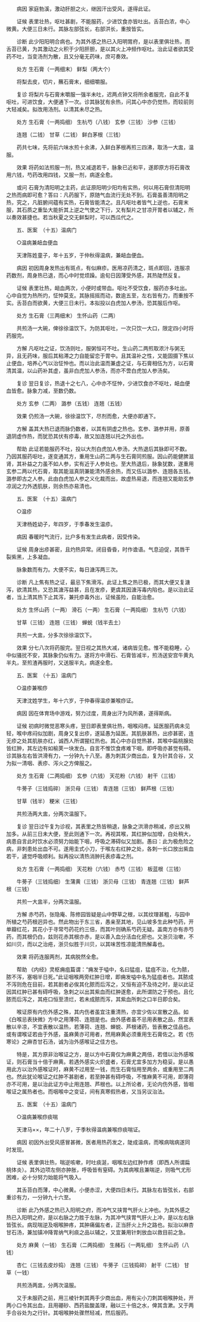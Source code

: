 <!-- { "loadSidebar": true } -->
　　病因 家庭勃溪，激动肝胆之火，继因汗出受风，遂得此证。

　　证候 表里壮热，呕吐甚剧，不能服药，少进饮食亦皆吐出。舌苔白浓，中心微黄。大便三日未行。其脉左部弦长，右部洪长，重按皆实。

　　诊断 此少阳阳明合病也。为其外感之热已入阳明胃府，是以表里俱壮热，而舌苔已黄，为其激动之火积于少阳肝胆，是以其火上冲频作呕吐。治此证者欲其受药不吐，当变汤剂为散，且又分毫无药味，庶可奏效。

　　处方 生石膏（一两细末） 鲜梨（两大个）

　　将梨去皮，切片，蘸石膏末，细细嚼服。

　　复诊 将梨片与石膏末嚼服一强半未吐，迟两点钟又将所余者服完，自此不复呕吐，可进饮食，大便通下一次。诊其脉犹有余热，问其心中亦仍觉热，而较前则大轻减矣。拟改用汤剂。以清其未尽之热。

　　处方 生石膏（一两捣细） 生杭芍（八钱） 玄参（三钱） 沙参（三钱）

　　连翘（二钱） 甘草（二钱） 鲜白茅根（三钱）

　　药共七味，先将前六味水煎十余沸，入鲜白茅根再煎三四沸，取汤一大盅，温服。

　　效果 将药如法煎服一剂，热又减退若干，脉象已近和平，遂即原方将石膏改用六钱，芍药改用四钱，又服一剂，病遂全愈。

　　或问 石膏为清阳明之主药，此证原阳明少阳均有实热，何以用石膏但清阳明之热而病即可愈？答曰：凡药服下，原随气血流行无处不到。石膏虽善清阳明之热，究之，凡脏腑间蕴有实热，石膏皆能清之。且凡呕吐者皆气上逆也，石膏末服，其石质之重坠大能折其上逆之气使之下行，又有梨片之甘凉开胃者以辅之，所以奏效甚捷也。若当秋夏之交无鲜梨时，可以西瓜代之。

　　五、医案　（十五）温病门

　　○温病兼衄血便血

　　天津陈姓童子，年十五岁，于仲秋得温病，兼衄血便血。

　　病因 初因周身发热出有斑点，有似麻疹。医用凉药清之，斑点即回，连服凉药数剂，周身热已退，而心中时觉烦躁。逾旬日因薄受外感，其热陡然反复。

　　证候 表里壮热，衄血两次，小便时或带血。呕吐不受饮食，服药亦多吐出。心中自觉为热所灼，怔忡莫支。其脉摇摇而动，数逾五至，左右皆有力，而重按不实。舌苔白而欲黄，大便三日未行。本拟投以白虎加人参汤，恐其服后作呕。

　　处方 生石膏（三两细末） 生怀山药（二两）

　　共煎汤一大碗，俾徐徐温饮下。为防其呕吐，一次只饮一大口，限定四小时将药服完。

　　方解 凡呕吐之证，饮汤则吐，服粥恒可不吐。生山药二两煎取浓汁与粥无异，且无药味，服后其粘滞之力自能留恋于胃中。且其温补之性，又能固摄下焦以止便血，培养心气以治怔忡也。而以治此温而兼虚之证，与石膏相伍为方，以石膏清其温，以山药补其虚，虽非白虎加人参汤，而亦不啻白虎加人参汤矣。

　　复诊 翌日复诊，热退十之七八，心中亦不怔忡，少进饮食亦不呕吐，衄血便血皆愈。脉象力减，至数仍数。

　　处方 玄参（二两） 潞参（五钱） 连翘（五钱）

　　效果 仍煎汤一大碗，徐徐温饮下，尽剂而愈，大便亦即通下。

　　方解 盖其大热已退而脉仍数者，以其有阴虚之热也。玄参、潞参并用，原善退阴虚作热，而犹恐其伏有疹毒，故又加连翘以托之外出也。

　　帮助 此证若能服药不吐，投以大剂白虎加人参汤，大热退后其脉即可不数。乃因其服药呕吐，遂变通其方，重用生山药二两与生石膏同煎服。因山药能健脾滋肾，其补益之力虽不如人参，实有近于人参处也。至大热退后，脉象犹数，遂重用玄参二两以代石膏，取其能滋真阴兼能清外感余热，而又伍以潞参、连翘各五钱。潞参即古之人参。此由白虎加人参之义化裁而出，故虚热易退，而连翘又能助玄参凉润之力外透肌肤，则余热亦易清也。

　　五、医案　（十五）温病门

　　○温疹

　　天津杨姓幼子，年四岁，于季春发生温疹。

　　病因 春暖时气流行，比户多有发生此病者，因受传染。

　　证候 周身出疹甚密，且灼热异常。闭目昏昏，时作谵语。气息迫促，其唇干裂紫黑，上多凝血。

　　脉象数而有力。大便不实，每日溏泻两三次。

　　诊断 凡上焦有热之证，最忌下焦滑泻。此证上焦之热已极，而其大便又复溏泻，欲清其热，又恐其溏泻益甚，且在发疹，更虞其因溏泻毒内陷也。是以治此证者，当上清其热下止其泻，兼托疹毒外出，证候虽险，自能治愈。

　　处方 生怀山药（一两） 滑石（一两） 生石膏（一两捣细） 生杭芍（六钱）

　　甘草（三钱） 连翘（三钱） 蝉蜕（钱半去土）

　　共煎一大盅，分多次徐徐温饮下。

　　效果 分七八次将药服完。翌日视之其热大减，诸病皆见愈。惟不能稳睡，心中似骚扰不安，其脉象仍似有力。遂将方中滑石、石膏皆减半，煎汤送安宫牛黄丸半丸，至煎渣再服时，又送服半丸，病遂全愈。

　　五、医案　（十五）温病门

　　○温疹兼喉痧

　　天津沈姓学生，年十六岁，于仲春得温疹兼喉痧证。

　　病因 因在体育场中游戏，努力过度，周身出汗为风所袭，遂得斯病。

　　证候 初病时微觉恶寒头疼，翌日即表里俱壮热，咽喉闷疼。延医服药病未见轻，喉中疼闷似加剧，周身又复出疹，遂延愚为延医。其肌肤甚热，出疹甚密，连无疹之处其肌肤亦红，诚西人所谓猩红热也。其心中亦自觉热甚，其喉中扁桃腺处皆红肿，其左边有如榆荚一块发白。自言不惟饮食疼难下咽，即呼吸亦甚觉有碍。诊其脉左右皆洪滑有力，一分钟九十八至。愚为刺其少商出血，复为针其合谷，又为拟一清咽、表疹、泻火之方俾服之。

　　处方 生石膏（二两捣细） 玄参（六钱） 天花粉（六钱） 射干（三钱）

　　牛蒡子（三钱捣碎） 浙贝母（三钱） 青连翘（三钱） 鲜芦根（三钱）

　　甘草（钱半） 粳米（三钱）

　　共煎汤两大盅，分两次温服下。

　　复诊 翌日过午复为诊视，其表里之热皆稍退，脉象之洪滑亦稍减，疹出又稍加多。从前三日未大便，至此则通下一次。再视其喉，其红肿似加增，白处稍大，病患自言此时饮水必须努力始能下咽，呼吸之滞碍似又加剧。愚曰：此为极危险之病，非刺患处出血不可。遂用圭式小刀，于喉左右红肿之处，各刺一长口放出紫血若干，遽觉呼吸顺利。拟再投以清热消肿托表疹毒之剂。

　　处方 生石膏（一两捣细） 天花粉（六钱） 赤芍（三钱） 板蓝根（三钱）

　　牛蒡子（三钱捣细） 生蒲黄（三钱） 浙贝母（三钱） 青连翘（三钱） 鲜芦根（三钱）

　　共煎一大盅半，分两次温服。

　　方解 赤芍药，张隐庵、陈修园皆疑是山中野草之根，以其纹理甚粗，与园中所植之芍药根迥异也。然此物出于东三省，愚亲至其地，见山坡多生此种芍药，开单瓣红花，其花小于寻常芍药花约三倍，而其叶则确系芍药无疑。盖南方亦有赤芍药，而其根仍白，兹则花赤其根亦赤，是以善入血分活血化瘀也。又浙贝治嗽，不如川贝，而以之治疮，浙贝似胜于川贝，以其味苦性凉能清热解毒也。

　　效果 将药连服两剂，其病脱然全愈。

　　帮助 《内经》灵枢痈疽篇谓：“痈发于嗌中，名曰猛疽，猛疽不治，化为脓，脓不泻，塞咽半日死。”此证咽喉两旁红肿日增，即痈发嗌中名为猛疽者也。其脓成不泻则危在目前，若其剧者必俟其化脓而后泻之，又恒有迫不及待之时，是以此证因其红肿已甚有碍呼吸，急刺之以出其紫血而红肿遂愈，此所谓防之于预也。且化脓而后泻之，其疮口恒至溃烂，若未成脓而泻，其紫血所刺之口半日即合矣。

　　喉证原有内伤外感之殊，其内伤者虽宜注重清热，亦宜少佐以宣散之品。如《白喉忌表抉微》方中之用薄荷、连翘是也。由外感者虽不忌用表散之品，然宜表散以辛凉，不宜表散以温热，若薄荷、连翘、蝉蜕、芦根诸药，皆表散之佳品也。或有谓喉证若由于外感，虽麻黄亦可用者，然用麻黄必须重用生石膏佐之。若《伤寒论》之麻杏甘石汤，诚为治外感喉证之佳方也。

　　特是，其方原非治喉证之方，是以方中石膏仅为麻黄之两倍，若借以治外感喉证，则石膏当十倍于麻黄。若遇外感实火炽盛者，石膏尤宜多加方为稳妥。是以愚用此方以治外感喉证时，麻黄不过用至一钱，而生石膏恒用至两余，或重用至二两也。然此犹论喉证之红肿不甚剧者，若至肿甚有碍呼吸，不惟麻黄不可用，即薄荷亦不可用，是以治此证方中止用连翘、芦根也。以上所论者，无论内伤外感，皆咽喉证之属热者也。而咽喉中之变证，间有真寒假热者，又当另议治法。

　　五、医案　（十五）温病门

　　○温病兼喉痧痰喘

　　天津马××，年二十八岁，于季秋得温病兼喉痧痰喘证。

　　病因 初因外出受风感冒甚微，医者用热药发之，陡成温病，而喉病喘病遂同时发现。

　　证候 表里俱壮热，喘逆咳嗽，时吐痰涎，咽喉左边红肿作疼（即西人所谓扁桃体炎）。其外边项左侧亦肿胀，呼吸皆有窒碍。为其病喉且兼喘逆，则吸气尤形困难，必十分努力始能将气吸入。

　　其舌苔白而薄，中心微黄。小便赤涩，大便四日未行。其脉左右皆弦长，右部重诊有力，一分钟九十六至。

　　诊断 此乃外感之热已入阳明之府，而冲气又挟胃气肝火上冲也。为其外感之热已入阳明之府，是以右脉之力胜于左脉，为其冲气挟胃气肝火上冲，是以左右脉皆弦长。病现喘逆及咽喉肿疼，其肿痛偏左者，正当肝火上升之路也。拟治以麻杏甘石汤，兼加镇冲降胃纳气利痰之品以辅之，又宜兼用针刺放血以救目前之急。

　　处方 麻黄（一钱） 生石膏（二两捣细） 生赭石（一两轧细） 生怀山药（八钱）

　　杏仁（三钱去皮炒捣） 连翘（三钱） 牛蒡子（三钱捣碎） 射干（二钱） 甘草（一钱）

　　共煎汤两盅，分两次温服。

　　又于未服药之前，用三棱针刺其两手少商出血，用有尖小刀刺其咽喉肿处，开两小口令其出血，且用硼砂、西药盐酸盖理，融以三十倍之水，俾其含漱。又于两手合谷处为之行针。其咽喉肿处骤然轻减，然后服药。

